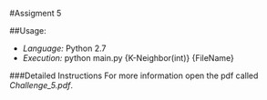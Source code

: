 #Assigment 5

##Usage:
- _Language:_ Python 2.7
- _Execution:_ python main.py {K-Neighbor(int)} {FileName}
 
###Detailed Instructions
  For more information open the pdf called _Challenge_5.pdf_.
